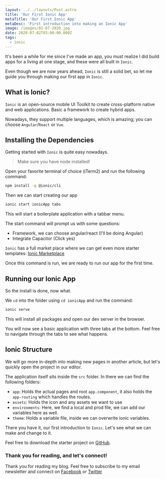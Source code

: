 ```yaml
---
layout: ../../layouts/Post.astro
title: 'Our First Ionic App'
metaTitle: 'Our First Ionic App'
metaDesc: 'First introduction into making an Ionic App'
image: /images/02-07-2020.jpg
date: 2020-07-02T03:00:00.000Z
tags:
  - ionic
---
```


It's been a while for me since I've made an app, you must realize I did build apps for a living at one stage, and these were all built in `Ionic`.

Even though we are now years ahead, `Ionic` is still a solid bet, so let me guide you through making our first app in `Ionic`.

## What is Ionic?

`Ionic` is an open-source mobile UI Toolkit to create cross-platform native and web applications.
Basic a framework to create hybrid apps.

Nowadays, they support multiple languages, which is amazing; you can choose `Angular`/`React` or `Vue`.

## Installing the Dependencies

Getting started with `Ionic` is quite easy nowadays.

> Make sure you have node installed!

Open your favorite terminal of choice (iTerm2) and run the following command:

```bash
npm install -g @ionic/cli
```

Then we can start creating our app

```bash
ionic start ionicApp tabs
```

This will start a boilerplate application with a tabbar menu.

The start command will prompt us with some questions:

- Framework, we can choose angular/react (I'll be doing Angular)
- Integrate Capacitor (Click yes)

`Ionic` has a full market place where we can get even more starter templates: [Ionic Marketplace](https://market.ionicframework.com/)

Once this command is run, we are ready to run our app for the first time.

## Running our Ionic App

So the install is done, now what.

We `cd` into the folder using `cd ionicApp` and run the command:

```bash
ionic serve
```

This will install all packages and open our dev server in the browser.

You will now see a basic application with three tabs at the bottom.
Feel free to navigate through the tabs to see what happens.

## Ionic Structure

We will go more in-depth into making new pages in another article, but let's quickly open the project in our editor.

The application itself sits inside the `src` folder.
In there we can find the following folders:

- `app`: Holds the actual pages and root `app.component`, it also holds the `app-routing` which handles the routes.
- `assets`: Holds the icon and any assets we want to use
- `environments`: Here, we find a local and prod file, we can add our variables here as well.
- `theme`: Holds a variable file, inside we can overwrite ionic variables.

There you have it, our first introduction to `Ionic`.
Let's see what we can make and change to it.

Feel free to download the starter project on [GitHub](https://github.com/rebelchris/ionic-app).

### Thank you for reading, and let's connect!

Thank you for reading my blog. Feel free to subscribe to my email newsletter and connect on [Facebook](https://www.facebook.com/DailyDevTipsBlog) or [Twitter](https://twitter.com/DailyDevTips1)
